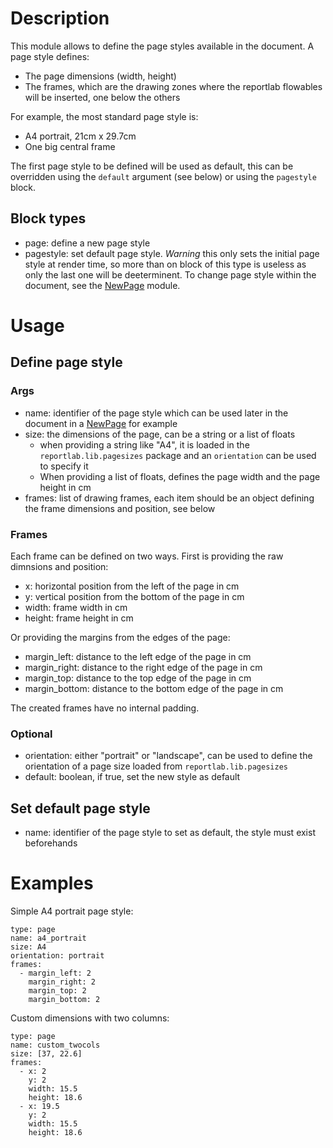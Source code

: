 # Description

This module allows to define the page styles available in the document. A page style defines:

- The page dimensions (width, height)
- The frames, which are the drawing zones where the reportlab flowables will be inserted, one below the others

For example, the most standard page style is:

- A4 portrait, 21cm x 29.7cm
- One big central frame

The first page style to be defined will be used as default, this can be overridden using the `default` argument (see below) or using the `pagestyle` block.

## Block types
- page: define a new page style
- pagestyle: set default page style. *Warning* this only sets the initial page style at render time, so more than on block of this type is useless as only the last one will be deeterminent. To change page style within the document, see the [NewPage](../NewPage) module.

# Usage
## Define page style
### Args
- name: identifier of the page style which can be used later in the document in a [NewPage](../NewPage) for example
- size: the dimensions of the page, can be a string or a list of floats
  - when providing a string like "A4", it is loaded in the `reportlab.lib.pagesizes` package and an `orientation` can be used to specify it
  - When providing a list of floats, defines the page width and the page height in cm
- frames: list of drawing frames, each item should be an object defining the frame dimensions and position, see below

### Frames
Each frame can be defined on two ways. First is providing the raw dimnsions and position:
- x: horizontal position from the left of the page in cm
- y: vertical position from the bottom of the page in cm
- width: frame width in cm
- height: frame height in cm

Or providing the margins from the edges of the page:
- margin_left: distance to the left edge of the page in cm
- margin_right: distance to the right edge of the page in cm
- margin_top: distance to the top edge of the page in cm
- margin_bottom: distance to the bottom edge of the page in cm

The created frames have no internal padding.

### Optional
- orientation: either "portrait" or "landscape", can be used to define the orientation of a page size loaded from `reportlab.lib.pagesizes`
- default: boolean, if true, set the new style as default

## Set default page style
- name: identifier of the page style to set as default, the style must exist beforehands

# Examples
Simple A4 portrait page style:
```
type: page
name: a4_portrait
size: A4
orientation: portrait
frames:
  - margin_left: 2
    margin_right: 2
    margin_top: 2
    margin_bottom: 2
```

Custom dimensions with two columns:
```
type: page
name: custom_twocols
size: [37, 22.6]
frames:
  - x: 2
    y: 2
    width: 15.5
    height: 18.6
  - x: 19.5
    y: 2
    width: 15.5
    height: 18.6
```
